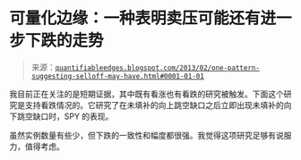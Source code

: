 <!--yml

分类：未分类

日期：2024-05-18 08:43:53

-->

# 可量化边缘：一种表明卖压可能还有进一步下跌的走势

> 来源：[`quantifiableedges.blogspot.com/2013/02/one-pattern-suggesting-selloff-may-have.html#0001-01-01`](http://quantifiableedges.blogspot.com/2013/02/one-pattern-suggesting-selloff-may-have.html#0001-01-01)

我目前正在关注的是短期证据，其中既有看涨也有看跌的研究被触发。下面这个研究是支持看跌情况的。它研究了在未填补的向上跳空缺口之后立即出现未填补的向下跳空缺口时，SPY 的表现。

虽然实例数量有些少，但下跌的一致性和幅度都很强。我觉得这项研究足够有说服力，值得考虑。
